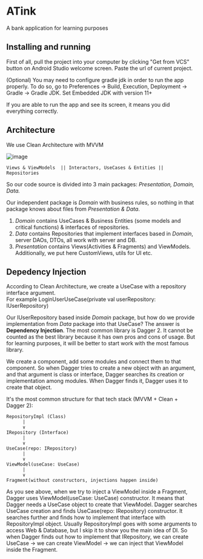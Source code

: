 # ATink
A bank application for learning purposes

<h2>Installing and running</h2>

First of all, pull the project into your computer by clicking "Get from VCS" button on Android Studio welcome screen. Paste the url of current project.

(Optional) You may need to configure gradle jdk in order to run the app properly.
To do so, go to Preferences -> Build, Execution, Deployment -> Gradle -> Gradle JDK.
Set Embedded JDK with version 11+

If you are able to run the app and see its screen, it means you did everything correctly.

<h2>Architecture</h2>

We use Clean Architecture with MVVM

![image](https://user-images.githubusercontent.com/7592027/163554976-be36e746-cfae-41a5-89be-45ecdda91f85.png)

    Views & ViewModels  || Interactors, UseCases & Entities || Repositories
    
So our code source is divided into 3 main packages: *Presentation, Domain, Data.*

Our independent package is *Domain* with business rules, so nothing in that package knows about files from *Presentation & Data*.

1. *Domain* contains UseCases & Business Entities (some models and critical functions) & interfaces of repositories.<br />
2. *Data* contains Repositories that implement interfaces based in *Domain*, server DAOs, DTOs, all work with server and DB.<br />
3. *Presentation* contains Views(Activities & Fragments) and ViewModels. Additionally, we put here CustomViews, utils for UI etc.

<h2>Depedency Injection</h2>

According to Clean Architecture, we create a UseCase with a repository interface argument. <br />
For example LoginUserUseCase(private val userRepository: IUserRepository)<br />

Our IUserRepository based inside *Domain* package, but how do we provide implementation from *Data* package into that UseCase?
The answer is <b>Dependency Injection</b>. The most common library is Dagger 2. It cannot be counted as the best library because it has own pros and cons of usage. But for learning purposes, it will be better to start work with the most famous library.

We create a component, add some modules and connect them to that component. So when Dagger tries to create a new object with an argument, and that argument is class or interface, Dagger searches its creation or implementation among modules. When Dagger finds it, Dagger uses it to create that object.

It's the most common structure for that tech stack (MVVM + Clean + Dagger 2):

    RepositoryImpl (Class)
          |
          ∨
    IRepository (Interface)
          |
          ∨
    UseCase(repo: IRepository)
          |
          ∨
    ViewModel(useCase: UseCase)
          |
          ∨
    Fragment(without constructors, injections happen inside)

As you see above, when we try to inject a ViewModel inside a Fragment, Dagger uses ViewModel(useCase: UseCase) constructor. It means that Dagger needs a UseCase object to create that ViewModel. Dagger searches UseCase creation and finds UseCase(repo: IRepository) constructor. It searches further and finds how to implement that interface with RepositoryImpl object.
Usually RepositoryImpl goes with some arguments to access Web & Database, but I skip it to show you the main idea of DI. So when Dagger finds out how to implement that IRepository, we can create UseCase -> we can create ViewModel -> we can inject that ViewModel inside the Fragment. 




